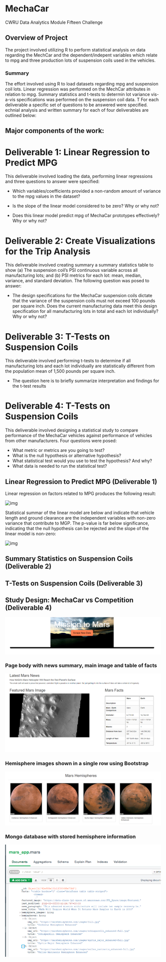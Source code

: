 # MechaCar

CWRU Data Analytics Module Fifteen Challenge


## Overview of Project

The project involved utilizing R to perform statistical analysis on data regarding the MechCar and the dependent/indepent variables which relate to mpg and three production lots of suspension coils used in the vehicles.  

### Summary

The effort involved using R to load datasets regarding mpg and suspension coil lots.  Linear regression was performed on the MechCar attributes in relation to mpg.   Summary statistics and t-tests to determin lot variance vis-a-vis specifications was performed on the suspension coil data. T For each deliverable a specific set of questions to be answered were specified.  echnial analysis and written summary for each of four deliverables are outlined below:   

## Major components of the work:

# Deliverable 1: Linear Regression to Predict MPG 
This deliverable involved loading the data, performing linear regressions and three questions to answer were specified:

* Which variables/coefficients provided a non-random amount of variance to the mpg values in the dataset?

* Is the slope of the linear model considered to be zero? Why or why not?

* Does this linear model predict mpg of MechaCar prototypes effectively? Why or why not?


# Deliverable 2: Create Visualizations for the Trip Analysis
This deliverable involved creating summary a summary statistics table to show 
(a) The suspension coil’s PSI continuous variable across all manufacturing lots; and
(b)  PSI metrics for each lot: mean, median, variance, and standard deviation.   The following question was posed to answer:

* The design specifications for the MechaCar suspension coils dictate that the variance of the suspension coils must not exceed 100 pounds per square inch. Does the current manufacturing data meet this design specification for all manufacturing lots in total and each lot individually? Why or why not?


# Deliverable 3: T-Tests on Suspension Coils
This deliverable involved performing t-tests to determine if all manufacturing lots and each lot individually are statistically different from the population mean of 1,500 pounds per square inch.

* The question here is to briefly summarize interpretation and findings for the t-test results

# Deliverable 4: T-Tests on Suspension Coils
This deliverable involved designing a statistical study to compare performance of the MechaCar vehicles against performance of vehicles from other manufacturers.  Four questions were posed: 

* What metric or metrics are you going to test?
* What is the null hypothesis or alternative hypothesis?
* What statistical test would you use to test the hypothesis? And why?
* What data is needed to run the statistical test?

## Linear Regression to Predict MPG (Deliverable 1) 

Linear regression on factors related to MPG produces the following result: 

![img](https://github.com/fhsal/Mars/blob/main/images/Deliverable1_LinearRegressionOutput.png)

Statistical summar of the linear model are below and indicate that vehicle length and ground clearance are the independent variables with non-zero variance that contribute to MGP.  The p-value is far below significance, indicating that the null hypothesis can be rejected and the slope of the linear model is non-zero: 

![img](https://github.com/fhsal/Mars/blob/main/images/Deliverable1_LR_Summary.png)


## Summary Statistics on Suspension Coils (Deliverable 2)


## T-Tests on Suspension Coils (Deliverable 3)


## Study Design: MechaCar vs Competition (Deliverable 4) 

![img](https://github.com/fhsal/Mars/blob/main/images/jumbotron.png)


### Page body with news summary, main image and table of facts

![img](https://github.com/fhsal/Mars/blob/main/images/mid-page.png)


### Hemisphere images shown in a single row using Bootstrap

![img](https://github.com/fhsal/Mars/blob/main/images/hemispheres.png)


### Mongo database with stored hemisphere information

![img](https://github.com/fhsal/Mars/blob/main/images/mongo.png)

